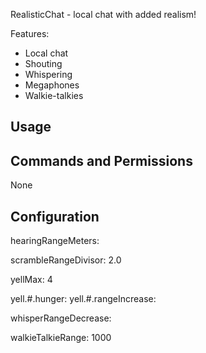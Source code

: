 RealisticChat - local chat with added realism!

Features:
* Local chat 
* Shouting 
* Whispering
* Megaphones
* Walkie-talkies

## Usage


## Commands and Permissions
None

## Configuration
hearingRangeMeters: 

scrambleRangeDivisor: 2.0

yellMax: 4

yell.#.hunger: 
yell.#.rangeIncrease:

whisperRangeDecrease: 

walkieTalkieRange: 1000



